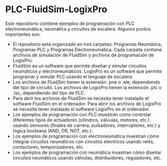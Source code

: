 # PLC-FluidSim-LogixPro

Este repositorio contiene ejemplos de programación con PLC electroneumática, neumática y circuitos de escalera. Algunos puntos importantes son:

- El repositorio está organizado en tres carpetas: Programas Neumática, Programas PLC y Programas Electroneumática. Cada carpeta contiene archivos de simulación de FluidSim y archivos de programación de LogixPro.
- FluidSim es un software que permite diseñar y simular circuitos neumáticos y electroneumáticos. LogixPro es un software que permite programar y simular PLC usando el lenguaje de escalera.
- Los archivos de FluidSim tienen la extensión .pne o .ele, dependiendo del tipo de circuito. Los archivos de LogixPro tienen la extensión .plc o .lsc, dependiendo del tipo de PLC.
- Para abrir los archivos de FluidSim se necesita tener instalado el software FluidSim en el ordenador. Para abrir los archivos de LogixPro se necesita tener instalado el software LogixPro en el ordenador.
- Los ejemplos de programación con PLC muestran cómo controlar diferentes tipos de actuadores (cilindros, válvulas, motores, etc.) usando sensores (finales de carrera, pulsadores, interruptores, etc.) y lógica booleana (AND, OR, NOT, etc.).
- Los ejemplos de programación con electroneumática muestran cómo integrar circuitos neumáticos con circuitos eléctricos usando relés, contactores, temporizadores, etc.
- Los ejemplos de programación con neumática muestran cómo diseñar circuitos neumáticos usando válvulas, distribuidores, reguladores, etc.

